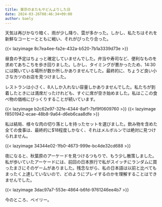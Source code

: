 ```yaml
---
title: 東京のまたもやどんよりした日
date: 2024-03-26T08:46:34+09:00
author: baely
---
```

天気は再びかなり暗く、雨が少し降り、雲が多かった。しかし、私たちはそれを新鮮なコーヒーとともに戦い、それがぴったり合った。

{{< lazyimage 8c7ea4ee-fa2e-432a-b520-7b1a3339d73e >}}

昼食の予定はちょっと確定していませんでした。弁当や寿司など、便利なものを求めてあちこちを歩き回りました。しかし、タイミングが悪かったため、14:30には開いている場所が数か所しかありませんでした。最終的に、ちょうど良い小さなカツのお店を見つけました。

レストランは小さく、8人しか入れない容量しかありませんでした。私たちが到着したときには満席だったけれども、すぐに席が空き始めました。私はここの食べ物の価格にびっくりすることが続いています。

{{< lazyimage b2c62e97-32fe-4344-8af1-7bf9f0609760 >}}
{{< lazyimage f8501942-ecae-48b8-9a64-d6eb6caa8dfe >}}

私は結局、様々な肉の切り落としを持ったセットを選びました。飲み物を含めた全ての食事は、最終的に$18程度しかなく、それはメルボルンでは絶対に見つけられません。

{{< lazyimage 34344e02-1fb0-4673-999e-bc4de32cd688 >}}

夜になると、秋葉原のアーケードを見つけるつもりで、もう少し散策しました。私が歩いていたアーケードには、前回の日本旅行で私がスイッチにランダムに買ったまさにそのゲームがありました。残念ながら、私の日本語は以前と比べてもまったく上達していないので、どのようにプレイするのかを理解することはできませんでした。

{{< lazyimage 3dac97a7-553e-4864-b6fd-9761246ee4b7 >}}

今のところ、ベイリー。